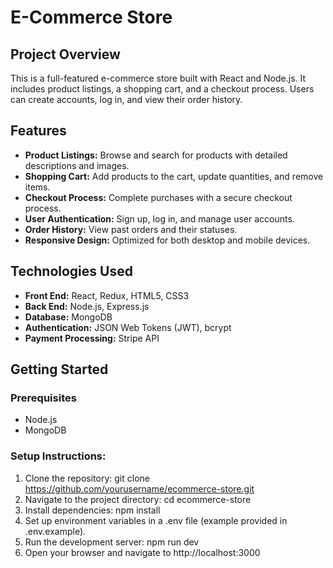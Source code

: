 # E-Commerce Store

## Project Overview
This is a full-featured e-commerce store built with React and Node.js. It includes product listings, a shopping cart, and a checkout process. Users can create accounts, log in, and view their order history.

## Features
- **Product Listings:** Browse and search for products with detailed descriptions and images.
- **Shopping Cart:** Add products to the cart, update quantities, and remove items.
- **Checkout Process:** Complete purchases with a secure checkout process.
- **User Authentication:** Sign up, log in, and manage user accounts.
- **Order History:** View past orders and their statuses.
- **Responsive Design:** Optimized for both desktop and mobile devices.

## Technologies Used
- **Front End:** React, Redux, HTML5, CSS3
- **Back End:** Node.js, Express.js
- **Database:** MongoDB
- **Authentication:** JSON Web Tokens (JWT), bcrypt
- **Payment Processing:** Stripe API

## Getting Started
### Prerequisites
- Node.js
- MongoDB

### Setup Instructions:

1. Clone the repository: git clone https://github.com/yourusername/ecommerce-store.git
2. Navigate to the project directory: cd ecommerce-store
3. Install dependencies: npm install
4. Set up environment variables in a .env file (example provided in .env.example).
5. Run the development server: npm run dev
6. Open your browser and navigate to http://localhost:3000

